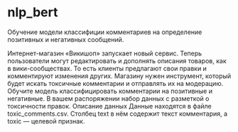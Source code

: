 # nlp_bert
Обучение модели классифиции комментариев на определение позитивных и негативных сообщений.


Интернет-магазин «Викишоп» запускает новый сервис. Теперь пользователи могут редактировать и дополнять описания товаров, как в вики-сообществах. То есть клиенты предлагают свои правки и комментируют изменения других. Магазину нужен инструмент, который будет искать токсичные комментарии и отправлять их на модерацию.
Обучите модель классифицировать комментарии на позитивные и негативные. В вашем распоряжении набор данных с разметкой о токсичности правок.
Описание данных
Данные находятся в файле toxic_comments.csv. Столбец text в нём содержит текст комментария, а toxic — целевой признак.
